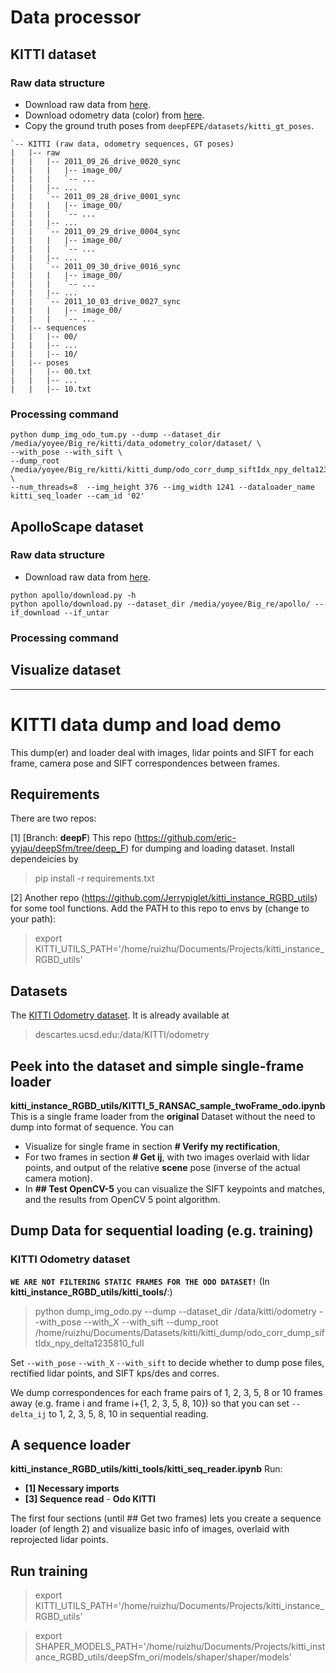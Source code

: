# Data processor

## KITTI dataset
### Raw data structure
- Download raw data from [here](http://www.cvlibs.net/datasets/kitti/raw_data.php).
- Download odometry data (color) from [here](http://www.cvlibs.net/datasets/kitti/eval_odometry.php).
- Copy the ground truth poses from `deepFEPE/datasets/kitti_gt_poses`.
```
`-- KITTI (raw data, odometry sequences, GT poses)
|   |-- raw
|   |   |-- 2011_09_26_drive_0020_sync
|   |   |   |-- image_00/
|   |   |   `-- ...
|   |   |-- ...
|   |   `-- 2011_09_28_drive_0001_sync
|   |   |   |-- image_00/
|   |   |   `-- ...
|   |   |-- ...
|   |   `-- 2011_09_29_drive_0004_sync
|   |   |   |-- image_00/
|   |   |   `-- ...
|   |   |-- ...
|   |   `-- 2011_09_30_drive_0016_sync
|   |   |   |-- image_00/
|   |   |   `-- ...
|   |   |-- ...
|   |   `-- 2011_10_03_drive_0027_sync
|   |   |   |-- image_00/
|   |   |   `-- ...
|   |-- sequences
|   |   |-- 00/
|   |   |-- ...
|   |   |-- 10/
|   |-- poses
|   |   |-- 00.txt
|   |   |-- ...
|   |   |-- 10.txt

```
### Processing command
```
python dump_img_odo_tum.py --dump --dataset_dir /media/yoyee/Big_re/kitti/data_odometry_color/dataset/ \
--with_pose --with_sift \
--dump_root /media/yoyee/Big_re/kitti/kitti_dump/odo_corr_dump_siftIdx_npy_delta1235810_test_0713 \
--num_threads=8  --img_height 376 --img_width 1241 --dataloader_name kitti_seq_loader --cam_id '02'
```

## ApolloScape dataset
### Raw data structure
- Download raw data from [here](http://apolloscape.auto/self_localization.html).
```
python apollo/download.py -h
python apollo/download.py --dataset_dir /media/yoyee/Big_re/apollo/ --if_download --if_untar
```

### Processing command



## Visualize dataset





---
# KITTI data dump and load demo
This dump(er) and loader deal with images, lidar points and SIFT for each frame, camera pose and SIFT correspondences between frames.
## Requirements
There are two repos:

[1] [Branch: **deepF**) This repo (https://github.com/eric-yyjau/deepSfm/tree/deep_F) for dumping and loading dataset.
Install dependeicies by
> pip install -r requirements.txt

[2] Another repo (https://github.com/Jerrypiglet/kitti_instance_RGBD_utils) for some tool functions. Add the PATH to this repo to envs by (change to your path):
> export KITTI_UTILS_PATH='/home/ruizhu/Documents/Projects/kitti_instance_RGBD_utils'

## Datasets
The [KITTI Odometry dataset](http://www.cvlibs.net/datasets/kitti/eval_odometry.php). It is already available at 
> descartes.ucsd.edu:/data/KITTI/odometry

## Peek into the dataset and simple single-frame loader
**kitti_instance_RGBD_utils/KITTI_5_RANSAC_sample_twoFrame_odo.ipynb**
This is a single frame loader from the **original** Dataset without the need to dump into format of sequence. You can 

- Visualize for single frame in section **# Verify my rectification**, 
- For two frames in section **# Get ij**, with two images overlaid with lidar points, and output of the relative **scene** pose (inverse of the actual camera motion).
- In **## Test OpenCV-5** you can visualize the SIFT keypoints and matches, and the results from OpenCV 5 point algorithm.

## Dump Data for sequential loading (e.g. training)
<!--### KITTI RAW dataset
> python dump_img_raw.py --dump --dataset_dir /data/kitti/raw --with_pose --with_X --with_sift --static_frames_file /home/ruizhu/Documents/Projects/SfmLearner-Pytorch/data/static_frames.txt --test_scene_file /home/ruizhu/Documents/Projects/SfmLearner-Pytorch/data/test_scenes.txt  --dump_root /home/ruizhu/Documents/Datasets/kitti/kitti_dump/corr_dump_siftIdx_npy_speed05_delta1235 --num_threads=1

Set ``--with_pose`` ``--with_X`` ``--with_sift`` to decide whether to dump pose files, rectified lidar points, and SIFT kps/des and corres.

Set the ``--static_frames_file`` and ``--test_scene_file`` to where your static frames file and test scene file is. You can acquire them from https://github.com/ClementPinard/SfmLearner-Pytorch.

By default, we use frames excluded from the ``static_frames_file`` and also with a speed of no more than 0.5m/s. Also we dump correspondences for each frame pairs of 1, 2, 3, or 5 frames away (e.g. frame i and frame i+{1, 2, 3, 5}) so that you can set ``--delta_ij`` to 1, 2, 3, 5 in sequential reading.-->

### KITTI Odometry dataset
**``WE ARE NOT FILTERING STATIC FRAMES FOR THE ODO DATASET!``**
(In **kitti_instance_RGBD_utils/kitti_tools/**:)
> python dump_img_odo.py --dump --dataset_dir /data/kitti/odometry --with_pose --with_X --with_sift --dump_root /home/ruizhu/Documents/Datasets/kitti/kitti_dump/odo_corr_dump_siftIdx_npy_delta1235810_full

Set ``--with_pose`` ``--with_X`` ``--with_sift`` to decide whether to dump pose files, rectified lidar points, and SIFT kps/des and corres.

We dump correspondences for each frame pairs of 1, 2, 3, 5, 8 or 10 frames away (e.g. frame i and frame i+{1, 2, 3, 5, 8, 10}) so that you can set ``--delta_ij`` to 1, 2, 3, 5, 8, 10 in sequential reading.

## A sequence loader
**kitti_instance_RGBD_utils/kitti_tools/kitti_seq_reader.ipynb**
Run:
- **[1] Necessary imports**
- **[3] Sequence read** - **Odo KITTI**

The first four sections (until ## Get two frames) lets you create a sequence loader (of length 2) and visualize basic info of images, overlaid with reprojected lidar points. 


<!--## Loader
Run the sections [1] and [3] in `kitti_seq_reader.ipynb` for a demo of sequential read. It will throw warnings if certain files are not found. Also you can run the second box in [3] for a visualization of the image, lidar points, and SIFT matches.
-->

## Run training
> export KITTI_UTILS_PATH='/home/ruizhu/Documents/Projects/kitti_instance_RGBD_utils'

> export SHAPER_MODELS_PATH='/home/ruizhu/Documents/Projects/kitti_instance_RGBD_utils/deepSfm_ori/models/shaper/shaper/models'
